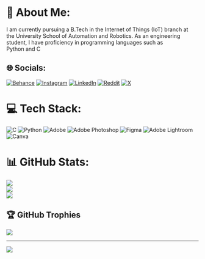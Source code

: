 # 💫 About Me:
I am currently pursuing a B.Tech in the Internet of Things (IoT) branch at<br> the University School of Automation and Robotics. As an engineering <br>student, I have proficiency in programming languages such as <br>Python and C


## 🌐 Socials:
[![Behance](https://img.shields.io/badge/Behance-1769ff?logo=behance&logoColor=white)](https://behance.net/https://www.behance.net/adityasingh966) [![Instagram](https://img.shields.io/badge/Instagram-%23E4405F.svg?logo=Instagram&logoColor=white)](https://instagram.com/https://www.instagram.com/k_aditya_singh/) [![LinkedIn](https://img.shields.io/badge/LinkedIn-%230077B5.svg?logo=linkedin&logoColor=white)](https://linkedin.com/in/https://www.linkedin.com/in/itsadityasingh/) [![Reddit](https://img.shields.io/badge/Reddit-%23FF4500.svg?logo=Reddit&logoColor=white)](https://reddit.com/user/https://www.reddit.com/user/Aditya_Gist/) [![X](https://img.shields.io/badge/X-black.svg?logo=X&logoColor=white)](https://x.com/https://x.com/AdityaS73204804) 

# 💻 Tech Stack:
![C](https://img.shields.io/badge/c-%2300599C.svg?style=flat&logo=c&logoColor=white) ![Python](https://img.shields.io/badge/python-3670A0?style=flat&logo=python&logoColor=ffdd54) ![Adobe](https://img.shields.io/badge/adobe-%23FF0000.svg?style=flat&logo=adobe&logoColor=white) ![Adobe Photoshop](https://img.shields.io/badge/adobe%20photoshop-%2331A8FF.svg?style=flat&logo=adobe%20photoshop&logoColor=white) ![Figma](https://img.shields.io/badge/figma-%23F24E1E.svg?style=flat&logo=figma&logoColor=white) ![Adobe Lightroom](https://img.shields.io/badge/Adobe%20Lightroom-31A8FF.svg?style=flat&logo=Adobe%20Lightroom&logoColor=white) ![Canva](https://img.shields.io/badge/Canva-%2300C4CC.svg?style=flat&logo=Canva&logoColor=white)
# 📊 GitHub Stats:
![](https://github-readme-stats.vercel.app/api?username=itsadityasingh&theme=city_lights&hide_border=false&include_all_commits=true&count_private=true)<br/>
![](https://github-readme-streak-stats.herokuapp.com/?user=itsadityasingh&theme=city_lights&hide_border=false)<br/>
![](https://github-readme-stats.vercel.app/api/top-langs/?username=itsadityasingh&theme=city_lights&hide_border=false&include_all_commits=true&count_private=true&layout=compact)

## 🏆 GitHub Trophies
![](https://github-profile-trophy.vercel.app/?username=itsadityasingh&theme=radical&no-frame=false&no-bg=true&margin-w=4)

---
[![](https://visitcount.itsvg.in/api?id=itsadityasingh&icon=0&color=0)](https://visitcount.itsvg.in)

<!-- Proudly created with GPRM ( https://gprm.itsvg.in ) -->